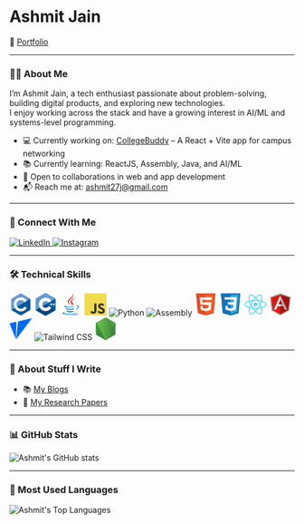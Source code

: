 # Ashmit Jain

🚀 [Portfolio](https://ashmit27j.github.io/)

---

### 👨‍💻 About Me

I’m Ashmit Jain, a tech enthusiast passionate about problem-solving, building digital products, and exploring new technologies.  
I enjoy working across the stack and have a growing interest in AI/ML and systems-level programming.

- 💻 Currently working on: [CollegeBuddy](https://github.com/sukhada35/College-Buddy) – A React + Vite app for campus networking  
- 📚 Currently learning: ReactJS, Assembly, Java, and AI/ML  
- 🤝 Open to collaborations in web and app development  
- 📬 Reach me at: ashmit27j@gmail.com

---

### 🔗 Connect With Me

<p>
  <a href="https://www.linkedin.com/in/ashmit-jain-386427292/" target="_blank">
    <img src="https://upload.wikimedia.org/wikipedia/commons/c/ca/LinkedIn_logo_initials.png" alt="LinkedIn" width="30"/>
  </a>
  <a href="https://www.instagram.com/ashmit.poetry/" target="_blank">
    <img src="https://upload.wikimedia.org/wikipedia/commons/a/a5/Instagram_icon.png" alt="Instagram" width="30"/>
  </a>
</p>

---

### 🛠️ Technical Skills

<p>
  <img src="https://raw.githubusercontent.com/devicons/devicon/master/icons/c/c-original.svg" alt="C" width="40"/>
  <img src="https://raw.githubusercontent.com/devicons/devicon/master/icons/cplusplus/cplusplus-original.svg" alt="C++" width="40"/>
  <img src="https://raw.githubusercontent.com/devicons/devicon/master/icons/java/java-original.svg" alt="Java" width="40"/>
  <img src="https://raw.githubusercontent.com/devicons/devicon/master/icons/javascript/javascript-original.svg" alt="JavaScript" width="40"/>
  <img src="https://upload.wikimedia.org/wikipedia/commons/c/c3/Python-logo-notext.svg" alt="Python" width="40"/>
  <img src="https://upload.wikimedia.org/wikipedia/commons/3/3d/AssemblyScript_logo.svg" alt="Assembly" width="40"/>
  <img src="https://raw.githubusercontent.com/devicons/devicon/master/icons/html5/html5-original.svg" alt="HTML5" width="40"/>
  <img src="https://raw.githubusercontent.com/devicons/devicon/master/icons/css3/css3-original.svg" alt="CSS3" width="40"/>
  <img src="https://raw.githubusercontent.com/devicons/devicon/master/icons/react/react-original.svg" alt="React" width="40"/>
  <img src="https://raw.githubusercontent.com/devicons/devicon/master/icons/angularjs/angularjs-original.svg" alt="Angular" width="40"/>
  <img src="https://raw.githubusercontent.com/devicons/devicon/master/icons/vite/vite-original.svg" alt="Vite" width="40"/>
  <img src="https://www.vectorlogo.zone/logos/tailwindcss/tailwindcss-icon.svg" alt="Tailwind CSS" width="40"/>
  <img src="https://raw.githubusercontent.com/devicons/devicon/master/icons/nodejs/nodejs-original.svg" alt="Node.js" width="40"/>
</p>

---

### 📝 About Stuff I Write

- 📚 [My Blogs](https://your-blog-link.com)  
- 📄 [My Research Papers](https://your-research-link.com)

---

### 📊 GitHub Stats

<p align="left">
  <img src="https://github-readme-stats.vercel.app/api?username=ashmit27j&show_icons=true&theme=radical" alt="Ashmit's GitHub stats"/>
</p>

---

### 📌 Most Used Languages

<p align="left">
  <img src="https://github-readme-stats.vercel.app/api/top-langs/?username=ashmit27j&layout=compact&theme=radical" alt="Ashmit's Top Languages"/>
</p>
